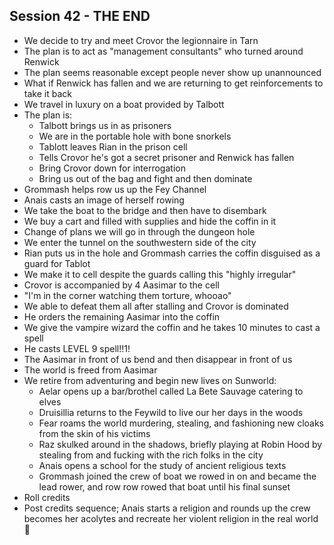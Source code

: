 ## Session 42 - THE END

- We decide to try and meet Crovor the legionnaire in Tarn
- The plan is to act as "management consultants" who turned around Renwick
- The plan seems reasonable except people never show up unannounced
- What if Renwick has fallen and we are returning to get reinforcements to take it back
- We travel in luxury on a boat provided by Talbott 
- The plan is:
  - Talbott brings us in as prisoners
  - We are in the portable hole with bone snorkels
  - Tablott leaves Rian in the prison cell
  - Tells Crovor he's got a secret prisoner and Renwick has fallen
  - Bring Crovor down for interrogation
  - Bring us out of the bag and fight and then dominate
- Grommash helps row us up the Fey Channel
- Anais casts an image of herself rowing
- We take the boat to the bridge and then have to disembark
- We buy a cart and filled with supplies and hide the coffin in it
- Change of plans we will go in through the dungeon hole
- We enter the tunnel on the southwestern side of the city
- Rian puts us in the hole and Grommash carries the coffin disguised as a guard for Tablot
- We make it to cell despite the guards calling this "highly irregular"
- Crovor is accompanied by 4 Aasimar to the cell
- "I'm in the corner watching them torture, whooao"
- We able to defeat them all after stalling and Crovor is dominated
- He orders the remaining Aasimar into the coffin
- We give the vampire wizard the coffin and he takes 10 minutes to cast a spell
- He casts LEVEL 9 spell!!1!
- The Aasimar in front of us bend and then disappear in front of us
- The world is freed from Aasimar
- We retire from adventuring and begin new lives on Sunworld:
  - Aelar opens up a bar/brothel called La Bete Sauvage catering to elves
  - Druisillia returns to the Feywild to live our her days in the woods
  - Fear roams the world murdering, stealing, and fashioning new cloaks from the skin of his victims
  - Raz skulked around in the shadows, briefly playing at Robin Hood by stealing from and fucking with the rich folks in the city
  - Anais opens a school for the study of ancient religious texts
  - Grommash joined the crew of boat we rowed in on and became the lead rower, and row row rowed that boat until his final sunset
- Roll credits
- Post credits sequence; Anais starts a religion and rounds up the crew becomes her acolytes and recreate her violent religion in
  the real world 💖
